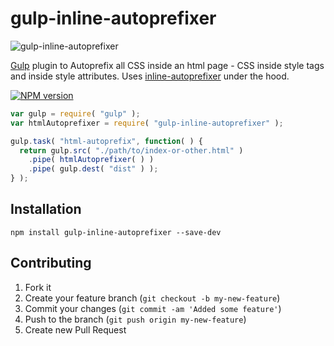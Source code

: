 # gulp-inline-autoprefixer

![gulp-inline-autoprefixer](../master/gulp-inline-autoprefixer.png?raw=true)

[Gulp](http://gulpjs.com/) plugin to Autoprefix all CSS inside an html page - CSS inside style tags and inside style attributes. Uses [inline-autoprefixer](http://github.com/rebelmail/inline-autoprefixer) under the hood.

[![NPM version](https://badge.fury.io/js/gulp-inline-autoprefixer.png)](http://badge.fury.io/js/gulp-inline-autoprefixer)

```javascript
var gulp = require( "gulp" );
var htmlAutoprefixer = require( "gulp-inline-autoprefixer" );

gulp.task( "html-autoprefix", function( ) {
  return gulp.src( "./path/to/index-or-other.html" )
    .pipe( htmlAutoprefixer( ) )
    .pipe( gulp.dest( "dist" ) );
} );
```

## Installation

```
npm install gulp-inline-autoprefixer --save-dev
```

## Contributing

1. Fork it
2. Create your feature branch (`git checkout -b my-new-feature`)
3. Commit your changes (`git commit -am 'Added some feature'`)
4. Push to the branch (`git push origin my-new-feature`)
5. Create new Pull Request

